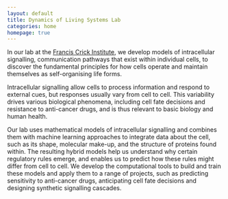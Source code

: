 ```yaml
---
layout: default
title: Dynamics of Living Systems Lab
categories: home
homepage: true
---
```

In our lab at the [Francis Crick Institute](https://www.crick.ac.uk), we develop models of intracellular signalling, communication pathways that exist within individual cells, to discover the fundamental principles for how cells operate and maintain themselves as self-organising life forms.

Intracellular signalling allow cells to process information and respond to external cues, but responses usually vary from cell to cell. This variability drives various biological phenomena, including cell fate decisions and resistance to anti-cancer drugs, and is thus relevant to basic biology and human health.

Our lab uses mathematical models of intracellular signalling and combines them with machine learning approaches to integrate data about the cell, such as its shape, molecular make-up, and the structure of proteins found within. The resulting hybrid models help us understand why certain regulatory rules emerge, and enables us to predict how these rules might differ from cell to cell. We develop the computational tools to build and train these models and apply them to a range of projects, such as predicting sensitivity to anti-cancer drugs, anticipating cell fate decisions and designing synthetic signalling cascades.